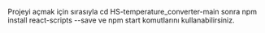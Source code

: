 Projeyi açmak için sırasıyla cd HS-temperature_converter-main sonra npm install react-scripts --save ve npm start komutlarını kullanabilirsiniz.
